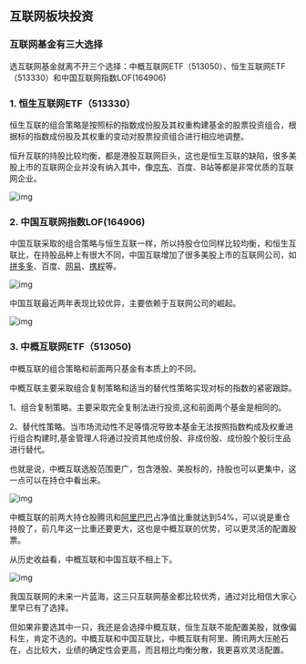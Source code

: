 ## 互联网板块投资

### 互联网基金有三大选择

选互联网基金就离不开三个选择：中概互联网ETF（513050）、恒生互联网ETF（513330）和中国互联网指数LOF(164906)

### 1. 恒生互联网ETF（513330）

恒生互联的组合策略是按照标的指数成份股及其权重构建基金的股票投资组合，根据标的指数成份股及其权重的变动对股票投资组合进行相应地调整。

恒升互联的持股比较均衡，都是港股互联网巨头，这也是恒生互联的缺陷，很多美股上市的互联网企业并没有纳入其中，像[京东](https://xueqiu.com/S/JD?from=status_stock_match)、百度、B站等都是非常优质的互联网企业。

![img](https://xqimg.imedao.com/179da8401c6251a03fdb23a7.jpg!800.jpg)

### 2. 中国互联网指数LOF(164906)

中国互联采取的组合策略与恒生互联一样，所以持股仓位同样比较均衡，和恒生互联比，在持股品种上有很大不同，中国互联增加了很多美股上市的互联网公司，如[拼多多](https://xueqiu.com/S/PDD?from=status_stock_match)、百度、[网易](https://xueqiu.com/S/NTES?from=status_stock_match)、[携程](https://xueqiu.com/S/TCOM?from=status_stock_match)等。

![img](https://xqimg.imedao.com/179da844ae5251023febdb5f.jpg!800.jpg)

中国互联最近两年表现比较优异，主要依赖于互联网公司的崛起。

![img](https://xqimg.imedao.com/179da846db2252293fccd649.jpg!800.jpg)

### 3. 中概互联网ETF（513050)

中概互联的组合策略和前面两只基金有本质上的不同。

中概互联主要采取组合复制策略和适当的替代性策略实现对标的指数的紧密跟踪。

1、组合复制策略。主要采取完全复制法进行投资,这和前面两个基金是相同的。

2、替代性策略。当市场流动性不足等情况导致本基金无法按照指数构成及权重进行组合构建时,基金管理人将通过投资其他成份股、非成份股、成份股个股衍生品进行替代。

也就是说，中概互联选股范围更广，包含港股、美股标的，持股也可以更集中，这一点可以在持仓中看出来。

![img](https://xqimg.imedao.com/179da849261250123fe4ac73.jpg!800.jpg)

中概互联的前两大持仓股腾讯和[阿里巴巴](https://xueqiu.com/S/BABA?from=status_stock_match)占净值比重就达到54%，可以说是重仓持股了，前几年这一比重还要更大，这也是中概互联的优势，可以更灵活的配置股票。

从历史收益看，中概互联和中国互联不相上下。

![img](https://xqimg.imedao.com/179da84ab79258053fe7fb42.jpg!800.jpg)

我国互联网的未来一片蓝海，这三只互联网基金都比较优秀，通过对比相信大家心里早已有了选择。

但如果非要选其中一只，我还是会选择中概互联，恒生互联不能配置美股，就像偏科生，肯定不选的。中概互联和中国互联比，中概互联有阿里、腾讯两大压舱石在，占比较大，业绩的确定性会更高，而且相比均衡分散，我更喜欢灵活配置。

